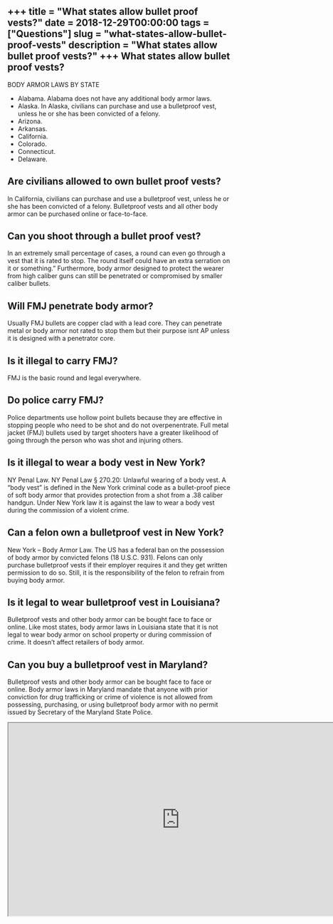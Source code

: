 +++
title = "What states allow bullet proof vests?"
date = 2018-12-29T00:00:00
tags = ["Questions"]
slug = "what-states-allow-bullet-proof-vests"
description = "What states allow bullet proof vests?"
+++
What states allow bullet proof vests?
-------------------------------------

BODY ARMOR LAWS BY STATE

- Alabama. Alabama does not have any additional body armor laws.
- Alaska. In Alaska, civilians can purchase and use a bulletproof vest, unless he or she has been convicted of a felony.
- Arizona.
- Arkansas.
- California.
- Colorado.
- Connecticut.
- Delaware.

Are civilians allowed to own bullet proof vests?
------------------------------------------------

In California, civilians can purchase and use a bulletproof vest, unless he or she has been convicted of a felony. Bulletproof vests and all other body armor can be purchased online or face-to-face.

Can you shoot through a bullet proof vest?
------------------------------------------

In an extremely small percentage of cases, a round can even go through a vest that it is rated to stop. The round itself could have an extra serration on it or something.” Furthermore, body armor designed to protect the wearer from high caliber guns can still be penetrated or compromised by smaller caliber bullets.

Will FMJ penetrate body armor?
------------------------------

Usually FMJ bullets are copper clad with a lead core. They can penetrate metal or body armor not rated to stop them but their purpose isnt AP unless it is designed with a penetrator core.

Is it illegal to carry FMJ?
---------------------------

FMJ is the basic round and legal everywhere.

Do police carry FMJ?
--------------------

Police departments use hollow point bullets because they are effective in stopping people who need to be shot and do not overpenentrate. Full metal jacket (FMJ) bullets used by target shooters have a greater likelihood of going through the person who was shot and injuring others.

Is it illegal to wear a body vest in New York?
----------------------------------------------

NY Penal Law. NY Penal Law § 270.20: Unlawful wearing of a body vest. A “body vest” is defined in the New York criminal code as a bullet-proof piece of soft body armor that provides protection from a shot from a .38 caliber handgun. Under New York law it is against the law to wear a body vest during the commission of a violent crime.

Can a felon own a bulletproof vest in New York?
-----------------------------------------------

New York – Body Armor Law. The US has a federal ban on the possession of body armor by convicted felons (18 U.S.C. 931). Felons can only purchase bulletproof vests if their employer requires it and they get written permission to do so. Still, it is the responsibility of the felon to refrain from buying body armor.

Is it legal to wear bulletproof vest in Louisiana?
--------------------------------------------------

Bulletproof vests and other body armor can be bought face to face or online. Like most states, body armor laws in Louisiana state that it is not legal to wear body armor on school property or during commission of crime. It doesn’t affect retailers of body armor.

Can you buy a bulletproof vest in Maryland?
-------------------------------------------

Bulletproof vests and other body armor can be bought face to face or online. Body armor laws in Maryland mandate that anyone with prior conviction for drug trafficking or crime of violence is not allowed from possessing, purchasing, or using bulletproof body armor with no permit issued by Secretary of the Maryland State Police.

<iframe allow="accelerometer; autoplay; clipboard-write; encrypted-media; gyroscope; picture-in-picture" allowfullscreen="" class="__youtube_prefs__  epyt-is-override  no-lazyload" data-no-lazy="1" data-origheight="433" data-origwidth="770" data-skipgform_ajax_framebjll="" height="433" id="_ytid_50561" loading="lazy" src="https://www.youtube.com/embed/7CWlHnPKqno?enablejsapi=1&autoplay=0&cc_load_policy=0&cc_lang_pref=&iv_load_policy=1&loop=0&modestbranding=0&rel=1&fs=1&playsinline=0&autohide=2&theme=dark&color=red&controls=1&" title="YouTube player" width="770"></iframe>